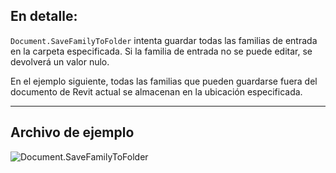 ## En detalle:
`Document.SaveFamilyToFolder` intenta guardar todas las familias de entrada en la carpeta especificada. Si la familia de entrada no se puede editar, se devolverá un valor nulo.

En el ejemplo siguiente, todas las familias que pueden guardarse fuera del documento de Revit actual se almacenan en la ubicación especificada.
___
## Archivo de ejemplo

![Document.SaveFamilyToFolder](./Revit.Application.Document.SaveFamilyToFolder_img.jpg)
